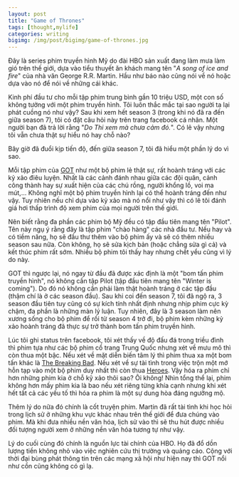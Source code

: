 ```yaml
---
layout: post
title: "Game of Thrones"
tags: [thought,mylife]
categories: writing
bigimg: /img/post/bigimg/game-of-thrones.jpg
---
```


Đây là series phim truyền hình Mỹ do đài HBO sản xuất đang làm mưa làm gió trên thế giới, dựa vào tiểu thuyết ăn khách mang tên "*A song of ice and fire*" của nhà văn George R.R. Martin. Hầu như báo nào cũng nói về nó hoặc dựa vào nó để nói về những cái khác.

Kinh phí đầu tư cho mỗi tập phim trung bình gần 10 triệu USD, một con số không tưởng với một phim truyền hình. Tôi luôn thắc mắc tại sao người ta lại phát cuồng nó như vậy? Sau khi xem hết season 3 (trong khi nó đã ra đến giữa season 7), tôi có đặt câu hỏi này trên trang facebook cá nhân. Một người bạn đã trả lời rằng "*Do Thi xem mà chưa cảm đó.*". Có lẽ vậy nhưng tôi vẫn chưa thật sự hiểu nó hay chỗ nào?

Bây giờ đã đuổi kịp tiến độ, đến giữa season 7, tôi đã hiểu một phần lý do vì sao.

Mỗi tập phim của [GOT](https://vi.wikipedia.org/wiki/Game_of_Thrones) như một bộ phim lẻ thật sự, rất hoành tráng với các kỷ xảo điêu luyện. Nhất là các cảnh đánh nhau giữa các đội quân, cảnh công thành hay sự xuất hiện của các chú rồng, người khổng lồ, voi ma mút,... Không nghĩ một bộ phim truyền hình lại có thể hoành tráng đến như vậy. Tuy nhiên nếu chỉ dựa vào kỷ xảo mà nó nổi như vậy thì có lẽ tôi đánh giá hơi thấp trình độ xem phim của mọi người trên thế giới.

Nên biết rằng đa phần các phim bộ Mỹ đều có tập đầu tiên mang tên "Pilot". Tên này ngụ ý rằng đây là tập phim "chào hàng" các nhà đầu tư. Nếu hay và có tiềm năng, họ sẽ đầu thư thêm vào bộ phim ấy và sẽ có thêm nhiều season sau nữa. Còn không, họ sẽ sửa kịch bản (hoặc chẳng sửa gì cả) và kết thúc phim rất sớm. Nhiều bộ phim tôi thấy hay nhưng chết yểu cũng vì lý do này.

GOT thì ngược lại, nó ngay từ đầu đã được xác định là một "bom tấn phim truyền hình", nó không cần tập Pilot (tập đầu tiên mang tên "Winter is coming"). Do đó nó không cần phải làm thật hoành tráng ở các tập đầu (thậm chí là ở các season đầu). Sau khi coi đến season 7, tôi đã ngộ ra, 3 season đầu tiên tuy cũng có sự kích tính nhất định nhưng nhịp phim cực kỳ chậm, đa phần là những màn lý luận. Tuy nhiên, đây là 3 season làm nên xương sống cho bộ phim để rồi từ season 4 trở đi, bộ phim kèm những kỷ xảo hoành tráng đã thực sự trở thành bom tấn phim truyền hình.

Lúc tôi ghi status trên facebook, tôi xét thấy về độ đấu đá trong triều đình thì phim tựa như các bộ phim cổ trang Trung Quốc nhưng xét về mưu mô thì còn thua một bậc. Nếu xét về mặt diễn biến tâm lý thì phim thua xa một bom tấn khác là [The Breaking Bad](https://vi.wikipedia.org/wiki/Breaking_Bad). Nếu xét về sự tài tình trong việc trộn một mớ hỗn tạp vào một bộ phim duy nhất thì còn thua [Heroes](https://vi.wikipedia.org/wiki/Gi%E1%BA%A3i_c%E1%BB%A9u_th%E1%BA%BF_gi%E1%BB%9Bi). Vậy hóa ra phim chỉ hơn những phim kia ở chỗ kỹ xảo thôi sao? Ôi không! Nhìn tổng thể lại, phim không hơn mấy phim kia là bao nếu xét riêng từng khía cạnh nhưng khi xét hết tất cả các yếu tố thì hóa ra phim là một sự dung hòa đáng ngưỡng mộ.

Thêm lý do nữa đó chính là cốt truyện phim. Martin đã rất tài tình khi học hỏi trong lịch sử ở những khu vực khác nhau trên thế giới để đưa chúng vào phim. Mà khi đưa nhiều nền văn hóa, lịch sử vào thì sẽ thu hút được nhiều đối tượng người xem ở những nền văn hóa tương tự như vậy.

Lý do cuối cùng đó chính là nguồn lực tài chính của HBO. Họ đã đổ dồn lượng tiền không nhỏ vào việc nghiên cứu thị trường và quảng cáo. Cộng với thời đại bùng phát thông tin trên các mạng xã hội như hiện nay thì GOT nổi như cồn cũng không có gì lạ.